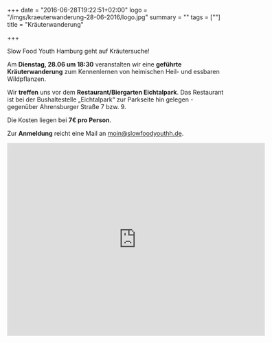 +++
date = "2016-06-28T19:22:51+02:00"
logo = "/imgs/kraeuterwanderung-28-06-2016/logo.jpg"
summary = ""
tags = [""]
title = "Kräuterwanderung"

+++

Slow Food Youth Hamburg geht auf Kräutersuche!

Am **Dienstag, 28.06 um 18:30** veranstalten wir eine **geführte Kräuterwanderung** zum Kennenlernen von heimischen Heil- und essbaren Wildpflanzen.

Wir **treffen** uns vor dem **Restaurant/Biergarten Eichtalpark**. Das Restaurant ist bei der Bushaltestelle &bdquo;Eichtalpark&ldquo; zur Parkseite hin gelegen - gegenüber Ahrensburger Straße 7 bzw. 9.

Die Kosten liegen bei **7€ pro Person**.

Zur **Anmeldung** reicht eine Mail an [moin@slowfoodyouthh.de](mailto:moin@slowfoodyouthh.de).

<div class="map-responsive">
  <iframe src="https://www.google.com/maps/embed?pb=!1m18!1m12!1m3!1d2368.865086156596!2d10.086623416180505!3d53.5780243800282!2m3!1f0!2f0!3f0!3m2!1i1024!2i768!4f13.1!3m3!1m2!1s0x0000000000000000%3A0xdf0e972af4428345!2sZum+Eichtalpark!5e0!3m2!1sen!2sde!4v1465326265254" width="600" height="450" frameborder="0" style="border:0" allowfullscreen></iframe>
</div>
